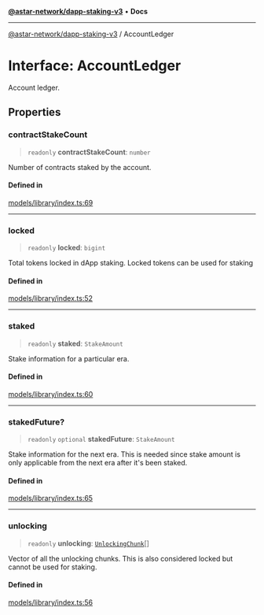 [**@astar-network/dapp-staking-v3**](../README.md) • **Docs**

***

[@astar-network/dapp-staking-v3](../globals.md) / AccountLedger

# Interface: AccountLedger

Account ledger.

## Properties

### contractStakeCount

> `readonly` **contractStakeCount**: `number`

Number of contracts staked by the account.

#### Defined in

[models/library/index.ts:69](https://github.com/AstarNetwork/dapp-staking/blob/0eeb0e659e92439d12d988aa8e04d80fa51d55f9/packages/astar-dapp-staking-v3/src/models/library/index.ts#L69)

***

### locked

> `readonly` **locked**: `bigint`

Total tokens locked in dApp staking. Locked tokens can be used for staking

#### Defined in

[models/library/index.ts:52](https://github.com/AstarNetwork/dapp-staking/blob/0eeb0e659e92439d12d988aa8e04d80fa51d55f9/packages/astar-dapp-staking-v3/src/models/library/index.ts#L52)

***

### staked

> `readonly` **staked**: `StakeAmount`

Stake information for a particular era.

#### Defined in

[models/library/index.ts:60](https://github.com/AstarNetwork/dapp-staking/blob/0eeb0e659e92439d12d988aa8e04d80fa51d55f9/packages/astar-dapp-staking-v3/src/models/library/index.ts#L60)

***

### stakedFuture?

> `readonly` `optional` **stakedFuture**: `StakeAmount`

Stake information for the next era.
This is needed since stake amount is only applicable from the next era after it's been staked.

#### Defined in

[models/library/index.ts:65](https://github.com/AstarNetwork/dapp-staking/blob/0eeb0e659e92439d12d988aa8e04d80fa51d55f9/packages/astar-dapp-staking-v3/src/models/library/index.ts#L65)

***

### unlocking

> `readonly` **unlocking**: [`UnlockingChunk`](UnlockingChunk.md)[]

Vector of all the unlocking chunks. This is also considered locked but cannot be used for staking.

#### Defined in

[models/library/index.ts:56](https://github.com/AstarNetwork/dapp-staking/blob/0eeb0e659e92439d12d988aa8e04d80fa51d55f9/packages/astar-dapp-staking-v3/src/models/library/index.ts#L56)
